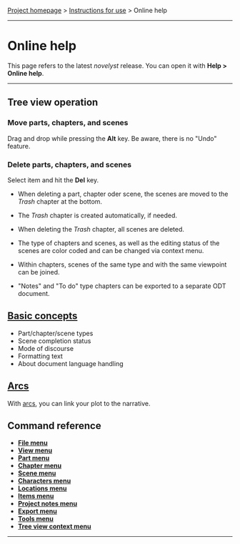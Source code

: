 [Project homepage](../index) > [Instructions for use](../usage) > Online help

--- 

# Online help

This page refers to the latest *novelyst* release.
You can open it with **Help > Online help**.

--- 

## Tree view operation

### Move parts, chapters, and scenes

Drag and drop while pressing the **Alt** key. Be aware, there is no "Undo" feature. 

### Delete parts, chapters, and scenes

Select item and hit the **Del** key.

- When deleting a part, chapter oder scene, the scenes are moved to the _Trash_ chapter at the bottom. 
- The _Trash_ chapter is created automatically, if needed. 
- When deleting the _Trash_ chapter, all scenes are deleted.

- The type of chapters and scenes, as well as the editing status of the scenes are color coded and can be changed via context menu.
- Within chapters, scenes of the same type and with the same viewpoint can be joined.
- "Notes" and "To do" type chapters can be exported to a separate ODT document. 

## [Basic concepts](basic_concepts)

- Part/chapter/scene types
- Scene completion status
- Mode of discourse
- Formatting text
- About document language handling

## [Arcs](arcs)

With [arcs](arcs), you can link your plot to the narrative.

## Command reference

- **[File menu](file_menu)**
- **[View menu](view_menu)**
- **[Part menu](part_menu)**
- **[Chapter menu](chapter_menu)**
- **[Scene menu](scene_menu)**
- **[Characters menu](characters_menu)**
- **[Locations menu](locations_menu)**
- **[Items menu](items_menu)**
- **[Project notes menu](project_notes_menu)**
- **[Export menu](export_menu)**
- **[Tools menu](tools_menu)**
- **[Tree view context menu](tree_context_menu)**

---
